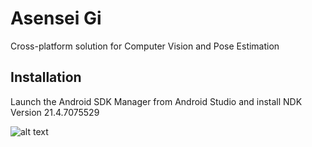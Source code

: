 
# Asensei Gi

Cross-platform solution for Computer Vision and Pose Estimation


## Installation

Launch the Android SDK Manager from Android Studio and install NDK Version 21.4.7075529

![alt text](https://github.com/udamaster/mediapipe/blob/0627d7c9bfe92107ac2f797acb1e4a5f188d7a3f/docs/asensei/images/ndk.png?raw=true)

